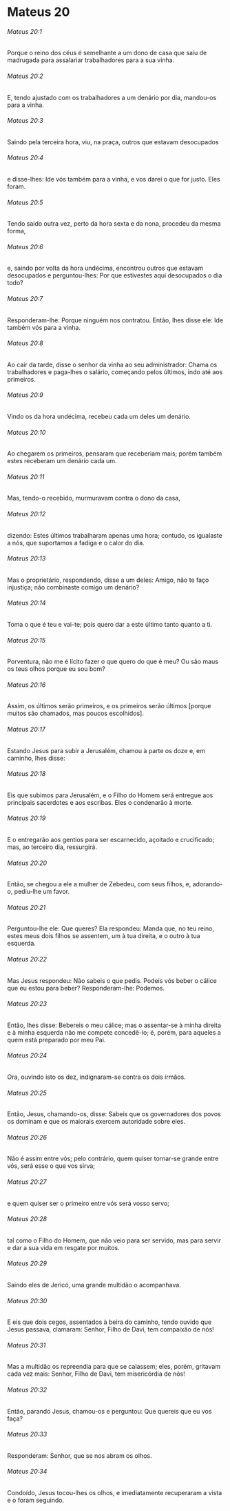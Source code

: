 # Mateus 20

###### Mateus 20:1

Porque o reino dos céus é semelhante a um dono de casa que saiu de madrugada para assalariar trabalhadores para a sua vinha.

###### Mateus 20:2

E, tendo ajustado com os trabalhadores a um denário por dia, mandou-os para a vinha.

###### Mateus 20:3

Saindo pela terceira hora, viu, na praça, outros que estavam desocupados

###### Mateus 20:4

e disse-lhes: Ide vós também para a vinha, e vos darei o que for justo. Eles foram.

###### Mateus 20:5

Tendo saído outra vez, perto da hora sexta e da nona, procedeu da mesma forma,

###### Mateus 20:6

e, saindo por volta da hora undécima, encontrou outros que estavam desocupados e perguntou-lhes: Por que estivestes aqui desocupados o dia todo?

###### Mateus 20:7

Responderam-lhe: Porque ninguém nos contratou. Então, lhes disse ele: Ide também vós para a vinha.

###### Mateus 20:8

Ao cair da tarde, disse o senhor da vinha ao seu administrador: Chama os trabalhadores e paga-lhes o salário, começando pelos últimos, indo até aos primeiros.

###### Mateus 20:9

Vindo os da hora undécima, recebeu cada um deles um denário.

###### Mateus 20:10

Ao chegarem os primeiros, pensaram que receberiam mais; porém também estes receberam um denário cada um.

###### Mateus 20:11

Mas, tendo-o recebido, murmuravam contra o dono da casa,

###### Mateus 20:12

dizendo: Estes últimos trabalharam apenas uma hora; contudo, os igualaste a nós, que suportamos a fadiga e o calor do dia.

###### Mateus 20:13

Mas o proprietário, respondendo, disse a um deles: Amigo, não te faço injustiça; não combinaste comigo um denário?

###### Mateus 20:14

Toma o que é teu e vai-te; pois quero dar a este último tanto quanto a ti.

###### Mateus 20:15

Porventura, não me é lícito fazer o que quero do que é meu? Ou são maus os teus olhos porque eu sou bom?

###### Mateus 20:16

Assim, os últimos serão primeiros, e os primeiros serão últimos [porque muitos são chamados, mas poucos escolhidos].

###### Mateus 20:17

Estando Jesus para subir a Jerusalém, chamou à parte os doze e, em caminho, lhes disse:

###### Mateus 20:18

Eis que subimos para Jerusalém, e o Filho do Homem será entregue aos principais sacerdotes e aos escribas. Eles o condenarão à morte.

###### Mateus 20:19

E o entregarão aos gentios para ser escarnecido, açoitado e crucificado; mas, ao terceiro dia, ressurgirá.

###### Mateus 20:20

Então, se chegou a ele a mulher de Zebedeu, com seus filhos, e, adorando-o, pediu-lhe um favor.

###### Mateus 20:21

Perguntou-lhe ele: Que queres? Ela respondeu: Manda que, no teu reino, estes meus dois filhos se assentem, um à tua direita, e o outro à tua esquerda.

###### Mateus 20:22

Mas Jesus respondeu: Não sabeis o que pedis. Podeis vós beber o cálice que eu estou para beber? Responderam-lhe: Podemos.

###### Mateus 20:23

Então, lhes disse: Bebereis o meu cálice; mas o assentar-se à minha direita e à minha esquerda não me compete concedê-lo; é, porém, para aqueles a quem está preparado por meu Pai.

###### Mateus 20:24

Ora, ouvindo isto os dez, indignaram-se contra os dois irmãos.

###### Mateus 20:25

Então, Jesus, chamando-os, disse: Sabeis que os governadores dos povos os dominam e que os maiorais exercem autoridade sobre eles.

###### Mateus 20:26

Não é assim entre vós; pelo contrário, quem quiser tornar-se grande entre vós, será esse o que vos sirva;

###### Mateus 20:27

e quem quiser ser o primeiro entre vós será vosso servo;

###### Mateus 20:28

tal como o Filho do Homem, que não veio para ser servido, mas para servir e dar a sua vida em resgate por muitos.

###### Mateus 20:29

Saindo eles de Jericó, uma grande multidão o acompanhava.

###### Mateus 20:30

E eis que dois cegos, assentados à beira do caminho, tendo ouvido que Jesus passava, clamaram: Senhor, Filho de Davi, tem compaixão de nós!

###### Mateus 20:31

Mas a multidão os repreendia para que se calassem; eles, porém, gritavam cada vez mais: Senhor, Filho de Davi, tem misericórdia de nós!

###### Mateus 20:32

Então, parando Jesus, chamou-os e perguntou: Que quereis que eu vos faça?

###### Mateus 20:33

Responderam: Senhor, que se nos abram os olhos.

###### Mateus 20:34

Condoído, Jesus tocou-lhes os olhos, e imediatamente recuperaram a vista e o foram seguindo.

